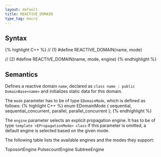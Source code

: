 ```yaml
---
layout: default
title: REACTIVE_DOMAIN
type_tag: macro
---
```

## Syntax
{% highlight C++ %}
// (1)
#define REACTIVE_DOMAIN(name, mode)

// (2)
#define REACTIVE_DOMAIN(name, mode, engine)
{% endhighlight %}

## Semantics
Defines a reactive domain `name`, declared as `class name : public DomainBase<name>` and initializes static data for this domain.

The `mode` parameter has to be of type `EDomainMode`, which is defined as follows:
{% highlight C++ %}
enum EDomainMode
{
    sequential,
    sequential_concurrent,
    parallel,
	parallel_concurrent
};
{% endhighlight %}

The `engine` parameter selects an explicit propagation engine.
It has to be of type `template <EPropagationMode> class`
If this parameter is omitted, a default engine is selected based on the given mode.

The following table lists the available engines and the modes they support:

ToposortEngine
PulsecountEngine
SubtreeEngine